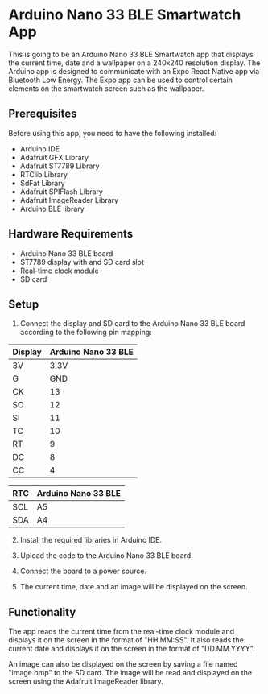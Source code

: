 # Arduino Nano 33 BLE Smartwatch App

This is going to be an Arduino Nano 33 BLE Smartwatch app that displays the current time, date and a wallpaper on a 240x240 resolution display. The Arduino app is designed to communicate with an Expo React Native app via Bluetooth Low Energy. The Expo app can be used to control certain elements on the smartwatch screen such as the wallpaper.

## Prerequisites

Before using this app, you need to have the following installed:

- Arduino IDE
- Adafruit GFX Library
- Adafruit ST7789 Library
- RTClib Library
- SdFat Library
- Adafruit SPIFlash Library
- Adafruit ImageReader Library
- Arduino BLE library

## Hardware Requirements

- Arduino Nano 33 BLE board
- ST7789 display with and SD card slot
- Real-time clock module
- SD card

## Setup 

1. Connect the display and SD card to the Arduino Nano 33 BLE board according to the following pin mapping:

  | Display | Arduino Nano 33 BLE |
  | --- | --- |
  | 3V | 3.3V |
  | G  | GND |
  | CK | 13 |
  | SO | 12 |
  | SI | 11 |
  | TC | 10 |
  | RT | 9 |
  | DC | 8 |
  | CC | 4 |
  
  | RTC | Arduino Nano 33 BLE |
  | --- | --- |
  | SCL | A5  |
  | SDA | A4  |

2. Install the required libraries in Arduino IDE.

3. Upload the code to the Arduino Nano 33 BLE board.

4. Connect the board to a power source.

5. The current time, date and an image will be displayed on the screen.

## Functionality

The app reads the current time from the real-time clock module and displays it on the screen in the format of "HH:MM:SS". It also reads the current date and displays it on the screen in the format of "DD.MM.YYYY".

An image can also be displayed on the screen by saving a file named "image.bmp" to the SD card. The image will be read and displayed on the screen using the Adafruit ImageReader library.
